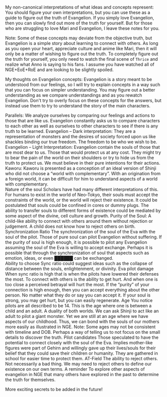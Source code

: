 My non-canonical interpretations of what ideas and concepts represent:
You should figure your own interpretations, but you can use these as a guide to figure out the truth of Evangelion.
If you simply love Evangelion, then you can slowly find out more of the truth for yourself.  But for those who are struggling to love Mari and Evangelion, I leave these notes for you.

Note:
Some of these concepts may deviate from the objective truth, but Evangelion is a simple story about learning to connect with others.  As long as you open your heart, appreciate culture and anime like Mari, then it will only be a matter of wishing to figure out the truth.  To completely figure out the truth for yourself, you only need to watch the final scene of `Thrice` and realize what Anno is saying to his fans.  I assume you have watched all of NGE+EoE+RoE and are looking to be slightly spoiled.

My thoughts on Evangelion concepts:
Evangelion is a story meant to be understood from our feelings, so I will try to explain concepts in a way such that you can focus on simpler understanding.  You may figure out a better understanding as we compare understandings and as you rewatch Evangelion.  Don't try to overly focus on these concepts for the answers, but instead use them to try to understand the story of the main characters.

Parallels:
We analyze ourselves by comparing our feelings and actions to those that are like us.   Evangelion constantly asks us to compare characters to each other as well as ourselves to other characters to see if there is any truth to be learned. 
Evangelion – Dark interpretation:
They are a representation of monsters and the desires of society forced upon us like shackles binding our true freedom.  The freedom to be who we wish to be.
Evangelion – Light Interpretation:
Evangelion contain the souls of those that are most dear to us.  Those that would protect us at any cost.  They might try to bear the pain of the world on their shoulders or try to hide us from the truth to protect us.  We must believe in their pure intentions for their actions.
Kaworu:
Kaworu is presented as a conception of an ideal version of Shinji who did not choose a “world with complementary”.  With an origination from a foreign world, it can be difficult for him to understand aspects of a world with complementary.  
Nature of the soul
Scholars have had many different interpretations of this.  For humans to exist in the world of Neo-Tokyo, their souls must accept the constraints of the world, or the world will reject their existence.  It could be postulated that souls could be confined in cores or dummy plugs.  The ability to transfer souls to different forms of existence could be mediated by some aspect of the divine, cell culture and growth.
Purity of the Soul:
A child-like ability to connect with others around them without rejection or judgement.  A child does not know how to reject others on birth.
Synchronization Ratio
The synchronization of the soul of the Eva with the soul of the pilot.  Those of pure soul can pilot Evangelion without suffering.  If the purity of soul is high enough, it is possible to pilot any Evangelion assuming the soul of the Eva is willing to accept exchange.  Perhaps it is possible that through the synchronization of soul that aspects such as emotion, ideas, or even 	██████ can be exchanged.  
Ability to choose Sync ratio could suggest ideas such as the collapse of distance between the souls, enlightenment, or divinity.
Eva pilot damage
When sync ratio is high that is when the pilots have lowered their defenses the most.  To connect with others is the ability to get hurt.  And when one is too close a perceived betrayal will hurt the most.  If the “purity” of your connection is high enough, then you can accept everything about the other person.  No matter what they do or say you can accept it.  If your soul is strong, you may get hurt, but you can easily regenerate.
Age
You notice pilots are all described to be 14.   This is the age where one is between a child and an adult.  A duality of both worlds.  We can ask Shinji to act like an adult to pilot a giant monster.  Yet we are still at an age where we have aspects of our childhood.  Thus, we can bond with the souls of our mothers more easily as illustrated in NGE.
Note: Some ages may not be consistent with timeline and DOB.  Perhaps a way of telling us to not focus on the small details to discover the truth.
Pilot candidates
Those speculated to have the potential to connect closely with the soul of the Eva.  Implies mother-like figures were part of Gehirn and willingly gave up their lives/souls for their belief that they could save their children or humanity.  They are gathered in school for easier time to protect them.
AT-Field
The ability to reject others.  Not necessarily a bad thing.  We may need to reject others to define our existence on our own terms.
A reminder 
To explore other aspects of evangelion in NGE that many others have explored in the past to determine the truth for themselves.

More exciting secrets to be added in the future!